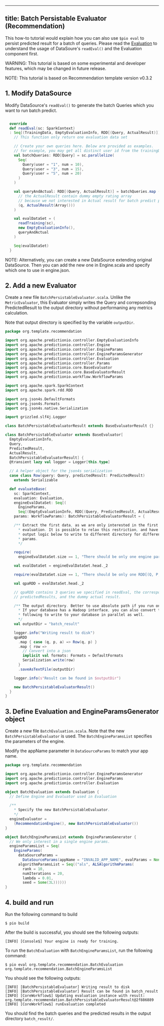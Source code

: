 <!--
Licensed to the Apache Software Foundation (ASF) under one or more
contributor license agreements.  See the NOTICE file distributed with
this work for additional information regarding copyright ownership.
The ASF licenses this file to You under the Apache License, Version 2.0
(the "License"); you may not use this file except in compliance with
the License.  You may obtain a copy of the License at

    http://www.apache.org/licenses/LICENSE-2.0

Unless required by applicable law or agreed to in writing, software
distributed under the License is distributed on an "AS IS" BASIS,
WITHOUT WARRANTIES OR CONDITIONS OF ANY KIND, either express or implied.
See the License for the specific language governing permissions and
limitations under the License.
-->

---
title: Batch Persistable Evaluator (Recommendation)
---

This how-to tutorial would explain how you can also use `$pio eval` to persist predicted result for a batch of queries. Please read the [Evaluation](/templates/recommendation/evaluation/) to understand the usage of DataSoure's `readEval()` and the Evaluation component first.

WARNING: This tutorial is based on some experimental and developer features, which may be changed in future release.

NOTE: This tutorial is based on Recommendation template version v0.3.2


## 1. Modify DataSource

Modify DataSource's `readEval()` to generate the batch Queries which you want to run batch predict.

```scala

  override
  def readEval(sc: SparkContext)
  : Seq[(TrainingData, EmptyEvaluationInfo, RDD[(Query, ActualResult)])] = {
    // This function only return one evaluation data set

    // Create your own queries here. Below are provided as examples.
    // for example, you may get all distinct user id from the trainingData to create the Query
    val batchQueries: RDD[Query] = sc.parallelize(
      Seq(
        Query(user = "1", num = 10),
        Query(user = "3", num = 15),
        Query(user = "5", num = 20)
      )
    )

    val queryAndActual: RDD[(Query, ActualResult)] = batchQueries.map (q =>
      // the ActualResult contain dummy empty rating array
      // because we not interested in Actual result for batch predict purpose.
      (q, ActualResult(Array()))
    )

    val evalDataSet = (
      readTraining(sc),
      new EmptyEvaluationInfo(),
      queryAndActual
    )

    Seq(evalDataSet)
  }

```

NOTE: Alternatively, you can create a new DataSource extending original DataSource. Then you can add the new one in Engine.scala and specify which one to use in engine.json.

<!-- TODO add more details -->

## 2. Add a new Evaluator

Create a new file `BatchPersistableEvaluator.scala`. Unlike the `MetricEvaluator`, this Evaluator simply writes the Query and correpsonding PredictedResult to the output directory without performaning any metrics calculation.

Note that output directory is specified by the variable `outputDir`.

```scala
package org.template.recommendation

import org.apache.predictionio.controller.EmptyEvaluationInfo
import org.apache.predictionio.controller.Engine
import org.apache.predictionio.controller.EngineParams
import org.apache.predictionio.controller.EngineParamsGenerator
import org.apache.predictionio.controller.Evaluation
import org.apache.predictionio.controller.Params
import org.apache.predictionio.core.BaseEvaluator
import org.apache.predictionio.core.BaseEvaluatorResult
import org.apache.predictionio.workflow.WorkflowParams

import org.apache.spark.SparkContext
import org.apache.spark.rdd.RDD

import org.json4s.DefaultFormats
import org.json4s.Formats
import org.json4s.native.Serialization

import grizzled.slf4j.Logger

class BatchPersistableEvaluatorResult extends BaseEvaluatorResult {}

class BatchPersistableEvaluator extends BaseEvaluator[
  EmptyEvaluationInfo,
  Query,
  PredictedResult,
  ActualResult,
  BatchPersistableEvaluatorResult] {
  @transient lazy val logger = Logger[this.type]

  // A helper object for the json4s serialization
  case class Row(query: Query, predictedResult: PredictedResult)
    extends Serializable

  def evaluateBase(
    sc: SparkContext,
    evaluation: Evaluation,
    engineEvalDataSet: Seq[(
      EngineParams,
      Seq[(EmptyEvaluationInfo, RDD[(Query, PredictedResult, ActualResult)])])],
    params: WorkflowParams): BatchPersistableEvaluatorResult = {

    /** Extract the first data, as we are only interested in the first
      * evaluation. It is possible to relax this restriction, and have the
      * output logic below to write to different directory for different engine
      * params.
      */

    require(
      engineEvalDataSet.size == 1, "There should be only one engine params")

    val evalDataSet = engineEvalDataSet.head._2

    require(evalDataSet.size == 1, "There should be only one RDD[(Q, P, A)]")

    val qpaRDD = evalDataSet.head._2

    // qpaRDD contains 3 queries we specified in readEval, the corresponding
    // predictedResults, and the dummy actual result.

    /** The output directory. Better to use absolute path if you run on cluster.
      * If your database has a Hadoop interface, you can also convert the
      * following to write to your database in parallel as well.
      */
    val outputDir = "batch_result"

    logger.info("Writing result to disk")
    qpaRDD
      .map { case (q, p, a) => Row(q, p) }
      .map { row =>
        // Convert into a json
        implicit val formats: Formats = DefaultFormats
        Serialization.write(row)
      }
      .saveAsTextFile(outputDir)

    logger.info(s"Result can be found in $outputDir")

    new BatchPersistableEvaluatorResult()
  }
}
```


## 3. Define Evaluation and EngineParamsGenerator object


Create a new file `BatchEvaluation.scala`. Note that the new `BatchPersistableEvaluator` is used. The `BatchEngineParamsList` specifies the parameters of the engine.

Modify the appName parameter in `DataSourceParams` to match your app name.

```scala
package org.template.recommendation

import org.apache.predictionio.controller.EngineParamsGenerator
import org.apache.predictionio.controller.EngineParams
import org.apache.predictionio.controller.Evaluation

object BatchEvaluation extends Evaluation {
  // Define Engine and Evaluator used in Evaluation

  /**
    * Specify the new BatchPersistableEvaluator.
    */
  engineEvaluator =
    (RecommendationEngine(), new BatchPersistableEvaluator())
}

object BatchEngineParamsList extends EngineParamsGenerator {
  // We only interest in a single engine params.
  engineParamsList = Seq(
    EngineParams(
      dataSourceParams =
        DataSourceParams(appName = "INVALID_APP_NAME", evalParams = None),
      algorithmParamsList = Seq(("als", ALSAlgorithmParams(
        rank = 10,
        numIterations = 20,
        lambda = 0.01,
        seed = Some(3L))))))
}

```

## 4. build and run

Run the following command to build

```
$ pio build
```

After the build is successful, you should see the following outputs:

```
[INFO] [Console$] Your engine is ready for training.
```

To run the `BatchEvaluation` with `BatchEngineParamsList`, run the following command:

```
$ pio eval org.template.recommendation.BatchEvaluation   org.template.recommendation.BatchEngineParamsList
```

You should see the following outputs:

```
[INFO] [BatchPersistableEvaluator] Writing result to disk
[INFO] [BatchPersistableEvaluator] Result can be found in batch_result
[INFO] [CoreWorkflow$] Updating evaluation instance with result: org.template.recommendation.BatchPersistableEvaluatorResult@2f886889
[INFO] [CoreWorkflow$] runEvaluation completed
```

You should find the batch queries and the predicted results in the output directory `batch_result/`.
